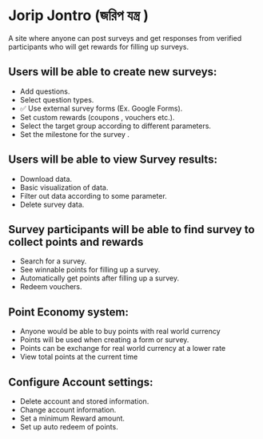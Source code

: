 # Jorip Jontro (জরিপ যন্ত্র )	
A site where anyone can post surveys and get responses from verified participants who will get rewards for filling up surveys.	

## Users will be able to create new surveys:
- Add questions.
- Select question types.
- ✅ Use external survey forms (Ex. Google Forms).
- Set custom rewards (coupons , vouchers etc.).
- Select the target group according to different parameters.
- Set the milestone for the survey .
  
## Users will be able to view Survey results:
- Download data.
- Basic visualization of data.
- Filter out data according to some parameter.
- Delete survey data.
  
## Survey participants will be able to find survey to collect points and rewards
- Search for a survey.
- See winnable points for filling up a survey.
- Automatically get points after filling up a survey.
- Redeem vouchers.
  
## Point Economy system:
- Anyone would be able to buy points with real world currency 
- Points will be used when creating a form or survey.
- Points can be exchange for real world currency at a lower rate
- View total points at the current time
  
## Configure Account settings:
- Delete account and stored information.
- Change account information.
- Set a minimum Reward amount.
- Set up auto redeem of points.